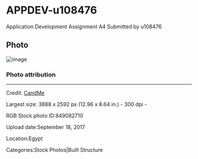 # APPDEV-u108476
Application Development Assignment A4 
Submitted by u108476

## Photo 

![image](https://media.istockphoto.com/id/849082710/photo/one-of-the-famous-pyramids-of-cairo-in-egypt-giza.jpg?s=1024x1024&w=is&k=20&c=MpB1vQGiOXS2Oodx6IvvM4ab1FFSKoSDB0M-QCecyRs=)

### Photo attribution 
--------------------------

Credit: [CandMe](https://www.istockphoto.com/portfolio/CandMe?mediatype=photography) 

Largest size:
3888 x 2592 px (12.96 x 8.64 in.) - 300 dpi - 

RGB
Stock photo ID:849082710

Upload date:September 18, 2017

Location:Egypt

Categories:Stock Photos|Built Structure